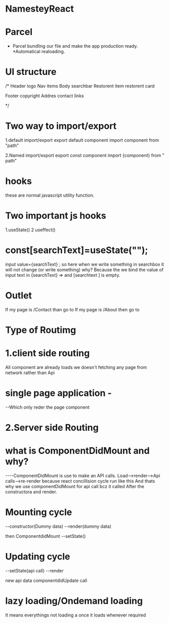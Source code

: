 # NamesteyReact

# Parcel
* Parcel bundling our file and make the app production ready.
*Automatical realoading.

# UI structure
/* 
  Header
  logo
  Nav items
  Body
  searchbar 
  Restorent item
  restorent card

  Footer
  copyright
  Addres contact
   links

  */
  # Two way to import/export
  1.default import/export
    export default component
    import component from "path"

2.Named import/export
 export const component
 import {component} from " path"
 # hooks
 these are normal javascript utility function.
 # Two important js hooks
 1.useState()
 2 useffect()
 # const[searchText]=useState("");
 input value={searchText} ; so here when we write something in searchbox
 it will not change (or write something) why? Because the we bind the value of input text in {searchText} => and [searchtext ] is empty.

 # Outlet
 If my page is /Contact than go to <Contact/>
 If my page is /About then go to <About/>

 # Type of Routimg
 # 1.client side routing
 All component are already loads we doesn't fetching any page from network
 rather than Api
 # single page application - 
 --Which only reder the page component 
 # 2.Server side Routing 
 
 # what is ComponentDidMount and why?
 ----ComponentDidMount is use to make an API calls.
 Load-->render-->Api calls-->re-render
 because react concillision cycle run like this
 And thats why we use componentDidMount for api call bcz it called
 After the constructora and render.

 # Mounting cycle
 --constructor(Dummy data)
 --render(dummy data)
 <html uodate(dummy data)>
 then ComponentdidMount
 <api call>
 --setState()

 # Updating cycle
 --setState(api call)
 --render
 <html> new api data
 componentdidUpdate call 

 # lazy loading/Ondemand loading
 It means everythings not loading a once it loads whenever required

